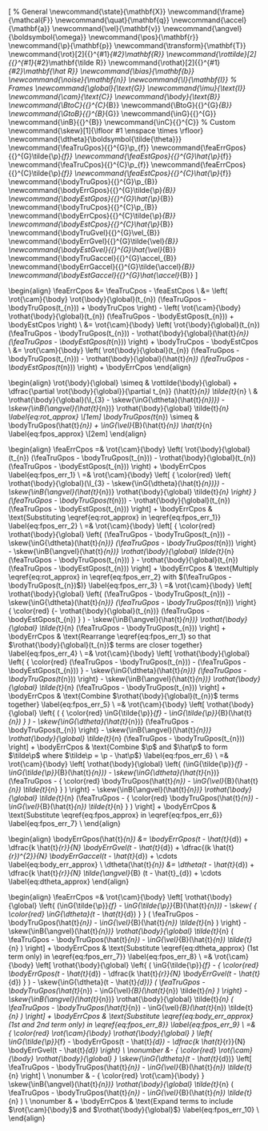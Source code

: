 \[
  % General
  \newcommand{\state}{\mathbf{X}}
  \newcommand{\frame}{\mathcal{F}}
  \newcommand{\quat}{\mathbf{q}}
  \newcommand{\accel}{\mathbf{a}}
  \newcommand{\vel}{\mathbf{v}}
  \newcommand{\angvel}{\boldsymbol{\omega}}
  \newcommand{\pos}{\mathbf{r}}
  \newcommand{\p}{\mathbf{p}}
  \newcommand{\transform}{\mathbf{T}}
  \newcommand{\rot}[2]{{}^{#1}_{#2}\mathbf{R}}
  \newcommand{\rottilde}[2]{{}^{#1}_{#2}\mathbf{\tilde R}}
  \newcommand{\rothat}[2]{{}^{#1}_{#2}\mathbf{\hat R}}
  \newcommand{\bias}{\mathbf{b}}
  \newcommand{\noise}{\mathbf{n}}
  \newcommand{\I}{\mathbf{I}}
  % Frames
  \newcommand{\global}{\text{G}}
  \newcommand{\imu}{\text{I}}
  \newcommand{\cam}{\text{C}}
  \newcommand{\body}{\text{B}}
  \newcommand{\BtoC}{{}^{C}_{B}}
  \newcommand{\BtoG}{{}^{G}_{B}}
  \newcommand{\GtoB}{{}^{B}_{G}}
  \newcommand{\inG}{{}^{G}}
  \newcommand{\inB}{{}^{B}}
  \newcommand{\inC}{{}^{C}}
  % Custom
  \newcommand{\skew}[1]{\lfloor #1 \enspace \times \rfloor}
  \newcommand{\dtheta}{\boldsymbol{\tilde{\theta}}}
  \newcommand{\feaTruGpos}{{}^{G}\p_{f}}
  \newcommand{\feaErrGpos}{{}^{G}\tilde{\p}_{f}}
  \newcommand{\feaEstGpos}{{}^{G}\hat{\p}_{f}}
  \newcommand{\feaTruCpos}{{}^{C}\p_{f}}
  \newcommand{\feaErrCpos}{{}^{C}\tilde{\p}_{f}}
  \newcommand{\feaEstCpos}{{}^{C}\hat{\p}_{f}}
  \newcommand{\bodyTruGpos}{{}^{G}\p_{B}}
  \newcommand{\bodyErrGpos}{{}^{G}\tilde{\p}_{B}}
  \newcommand{\bodyEstGpos}{{}^{G}\hat{\p}_{B}}
  \newcommand{\bodyTruCpos}{{}^{C}\p_{B}}
  \newcommand{\bodyErrCpos}{{}^{C}\tilde{\p}_{B}}
  \newcommand{\bodyEstCpos}{{}^{C}\hat{\p}_{B}}
  \newcommand{\bodyTruGvel}{{}^{G}\vel_{B}}
  \newcommand{\bodyErrGvel}{{}^{G}\tilde{\vel}_{B}}
  \newcommand{\bodyEstGvel}{{}^{G}\hat{\vel}_{B}}
  \newcommand{\bodyTruGaccel}{{}^{G}\accel_{B}}
  \newcommand{\bodyErrGaccel}{{}^{G}\tilde{\accel}_{B}}
  \newcommand{\bodyEstGaccel}{{}^{G}\hat{\accel}_{B}}
\]

\begin{align}
  \feaErrCpos &= \feaTruCpos - \feaEstCpos \\
  &=
  \left(
    \rot{\cam}{\body}
    \rot{\body}{\global}(t_{n})
    (\feaTruGpos - \bodyTruGpos(t_{n})) + \bodyTruCpos
  \right) -
  \left(
    \rot{\cam}{\body}
    \rothat{\body}{\global}(t_{n})
    (\feaTruGpos - \bodyEstGpos(t_{n})) + \bodyEstCpos
  \right) \\
  &=
  \rot{\cam}{\body}
    \left(
      \rot{\body}{\global}(t_{n})
      (\feaTruGpos - \bodyTruGpos(t_{n})) -
      \rothat{\body}{\global}(\hat{t}_{n})
      (\feaTruGpos - \bodyEstGpos(t_{n}))
    \right) +
    \bodyTruCpos - \bodyEstCpos \\
  &=
  \rot{\cam}{\body}
    \left(
      \rot{\body}{\global}(t_{n})
      (\feaTruGpos - \bodyTruGpos(t_{n})) -
      \rothat{\body}{\global}(\hat{t}_{n})
      (\feaTruGpos - \bodyEstGpos(t_{n}))
    \right) +
  \bodyErrCpos
\end{align}

\begin{align}
  \rot{\body}{\global} \simeq
    & \rottilde{\body}{\global} +
      \dfrac{\partial \rot{\body}{\global}}{\partial t_{n}} (\hat{t}_{n}) \tilde{t}_{n} \\
    & \rothat{\body}{\global}(\I_{3} - \skew{\inG{\dtheta}(\hat{t}_{n})}) -
      \skew{\inB{\angvel}(\hat{t}_{n})}
      \rothat{\body}{\global} \tilde{t}_{n}
      \label{eq:rot_approx} \\[1em]
  \bodyTruGpos(t_{n}) \simeq
    & \bodyTruGpos(\hat{t}_{n}) +
      \inG{\vel}_{B}(\hat{t}_{n}) \hat{t}_{n}
      \label{eq:fpos_approx} \\[2em]
\end{align}

\begin{align}
  \feaErrCpos
  =&
    \rot{\cam}{\body} \left(
      \rot{\body}{\global}(t_{n})
      (\feaTruGpos - \bodyTruGpos(t_{n})) -
      \rothat{\body}{\global}(t_{n})
      (\feaTruGpos - \bodyEstGpos(t_{n})) \right) +
    \bodyErrCpos
    \label{eq:fpos_err_1} \\
  =&
    \rot{\cam}{\body} \left[
    {
      \color{red}
      \left\{
        \rothat{\body}{\global}(\I_{3} - \skew{\inG{\dtheta}(\hat{t}_{n})}) -
        \skew{\inB{\angvel}(\hat{t}_{n})}
        \rothat{\body}{\global} \tilde{t}_{n}
      \right\}
    }
    (\feaTruGpos - \bodyTruGpos(t_{n})) -
    \rothat{\body}{\global}(t_{n})
    (\feaTruGpos - \bodyEstGpos(t_{n})) \right] + \bodyErrCpos
    & \text{Substituting \eqref{eq:rot_approx} in \eqref{eq:fpos_err_1}}
    \label{eq:fpos_err_2} \\
  =&
    \rot{\cam}{\body} \left[
    {
      \color{red}
      \rothat{\body}{\global}
        \left\{
          (\feaTruGpos - \bodyTruGpos(t_{n})) -
          \skew{\inG{\dtheta}(\hat{t}_{n})} (\feaTruGpos - \bodyTruGpos(t_{n}))
        \right\}  -
        \skew{\inB{\angvel}(\hat{t}_{n})} \rothat{\body}{\global}
          \tilde{t}_{n} (\feaTruGpos - \bodyTruGpos(t_{n}))
    } -
    \rothat{\body}{\global}(t_{n})
    (\feaTruGpos - \bodyEstGpos(t_{n})) \right] + \bodyErrCpos
    & \text{Multiply \eqref{eq:rot_approx} in \eqref{eq:fpos_err_2} with
            $(\feaTruGpos - \bodyTruGpos(t_{n})$)}
    \label{eq:fpos_err_3} \\
  =&
    \rot{\cam}{\body} \left[
      \rothat{\body}{\global}
        \left\{
          (\feaTruGpos - \bodyTruGpos(t_{n})) -
          \skew{\inG{\dtheta}(\hat{t}_{n})} (\feaTruGpos - \bodyTruGpos(t_{n}))
        \right\}
        {
          \color{red}
          {- \rothat{\body}{\global}(t_{n})}
          (\feaTruGpos - \bodyEstGpos(t_{n})
        } ) -
        \skew{\inB{\angvel}(\hat{t}_{n})} \rothat{\body}{\global}
          \tilde{t}_{n} (\feaTruGpos - \bodyTruGpos(t_{n}))
    \right] + \bodyErrCpos
    & \text{Rearrange \eqref{eq:fpos_err_1} so that
            $\rothat{\body}{\global}(t_{n})$ terms are closer together}
    \label{eq:fpos_err_4} \\
  =&
    \rot{\cam}{\body} \left[
      \rothat{\body}{\global}
        \left\{
          {
            \color{red}
            (\feaTruGpos -
              \bodyTruGpos(t_{n})) -
              (\feaTruGpos - \bodyEstGpos(t_{n}))
          } -
          \skew{\inG{\dtheta}(\hat{t}_{n})} (\feaTruGpos - \bodyTruGpos(t_{n}))
        \right\} -
          \skew{\inB{\angvel}(\hat{t}_{n})} \rothat{\body}{\global}
            \tilde{t}_{n} (\feaTruGpos - \bodyTruGpos(t_{n}))
    \right] + \bodyErrCpos
    & \text{Combine $\rothat{\body}{\global}(t_{n})$ terms together}
    \label{eq:fpos_err_5} \\
  =&
    \rot{\cam}{\body} \left[
      \rothat{\body}{\global}
        \left\{
          (
            {
              \color{red}
              \inG{\tilde{\p}}_{f} -
              \inG{\tilde{\p}}_{B}(\hat{t}_{n})
            }
          ) -
          \skew{\inG{\dtheta}(\hat{t}_{n})}
          (\feaTruGpos - \bodyTruGpos(t_{n})
        \right\} -
          \skew{\inB{\angvel}(\hat{t}_{n})} \rothat{\body}{\global}
          \tilde{t}_{n} (\feaTruGpos - \bodyTruGpos(t_{n}))
    \right] + \bodyErrCpos
    & \text{Combine $\p$ and $\hat\p$ to form $\tilde\p$ where $\tilde\p = \p - \hat\p$}
    \label{eq:fpos_err_6} \\
  =&
    \rot{\cam}{\body} \left[
      \rothat{\body}{\global}
        \left\{
          (\inG{\tilde{\p}}_{f} - \inG{\tilde{\p}}_{B}(\hat{t}_{n})) -
          \skew{\inG{\dtheta}(\hat{t}_{n})}
          (\feaTruGpos -
            {
              \color{red}
              \bodyTruGpos(\hat{t}_{n}) -
              \inG{\vel}_{B}(\hat{t}_{n}) \tilde{t}_{n}
            }
          )
        \right\} -
          \skew{\inB{\angvel}(\hat{t}_{n})} \rothat{\body}{\global}
          \tilde{t}_{n}
          (\feaTruGpos -
            {
              \color{red}
              \bodyTruGpos(\hat{t}_{n}) -
              \inG{\vel}_{B}(\hat{t}_{n}) \tilde{t}_{n}
            }
          )
    \right] + \bodyErrCpos
    & \text{Substitute \eqref{eq:fpos_approx} in \eqref{eq:fpos_err_6}}
    \label{eq:fpos_err_7} \\
\end{align}

\begin{align}
  \bodyErrGpos(\hat{t}_{n}) &=
    \bodyErrGpos(t - \hat{t}_{d}) +
    \dfrac{k \hat{t}_{r}}{N} \bodyErrGvel(t - \hat{t}_{d}) +
    \dfrac{(k \hat{t}_{r})^{2}}{N} \bodyErrGaccel(t - \hat{t}_{d}) +
    \cdots
    \label{eq:body_err_approx} \\
  \dtheta(\hat{t}_{n}) &=
    \dtheta(t - \hat{t}_{d}) +
    \dfrac{k \hat{t}_{r}}{N} \tilde{\angvel}_{B} (t - \hat{t}_{d}) + \cdots
    \label{eq:dtheta_approx}
\end{align}

\begin{align}
  \feaErrCpos
  =&
    \rot{\cam}{\body} \left[
      \rothat{\body}{\global}
        \left\{
          (\inG{\tilde{\p}}_{f} - \inG{\tilde{\p}}_{B}(\hat{t}_{n})) -
          \skew{
            {
              \color{red}
              \inG{\dtheta}(t - \hat{t}_{d})
            }
          }
          (
            \feaTruGpos -
            \bodyTruGpos(\hat{t}_{n}) -
            \inG{\vel}_{B}(\hat{t}_{n}) \tilde{t}_{n}
          )
        \right\} -
          \skew{\inB{\angvel}(\hat{t}_{n})} \rothat{\body}{\global}
          \tilde{t}_{n}
          (
            \feaTruGpos -
            \bodyTruGpos(\hat{t}_{n}) -
            \inG{\vel}_{B}(\hat{t}_{n}) \tilde{t}_{n}
          )
    \right] + \bodyErrCpos
    & \text{Substitute \eqref{eq:dtheta_approx} (1st term only) in \eqref{eq:fpos_err_7}}
    \label{eq:fpos_err_8} \\
  =&
    \rot{\cam}{\body} \left[
      \rothat{\body}{\global}
        \left\{
          (
            \inG{\tilde{\p}}_{f} -
            {
              \color{red}
              \bodyErrGpos(t - \hat{t}_{d}) -
              \dfrac{k \hat{t}_{r}}{N} \bodyErrGvel(t - \hat{t}_{d})
            }
          ) -
          \skew{\inG{\dtheta}(t - \hat{t}_{d})}
          (
            \feaTruGpos -
            \bodyTruGpos(\hat{t}_{n}) -
            \inG{\vel}_{B}(\hat{t}_{n}) \tilde{t}_{n}
          )
        \right\} -
          \skew{\inB{\angvel}(\hat{t}_{n})} \rothat{\body}{\global}
          \tilde{t}_{n}
          (
            \feaTruGpos -
            \bodyTruGpos(\hat{t}_{n}) -
            \inG{\vel}_{B}(\hat{t}_{n}) \tilde{t}_{n}
          )
    \right] + \bodyErrCpos
    & \text{Substitute \eqref{eq:body_err_approx} (1st and 2nd term only) in
            \eqref{eq:fpos_err_8}}
    \label{eq:fpos_err_9} \\
  =&
      {
        \color{red}
        \rot{\cam}{\body}
        \rothat{\body}{\global}
      }
        \left\{
          \inG{\tilde{\p}}_{f} -
          \bodyErrGpos(t - \hat{t}_{d}) -
          \dfrac{k \hat{t}_{r}}{N} \bodyErrGvel(t - \hat{t}_{d})
        \right\} \\ \nonumber &-
      {
        \color{red}
        \rot{\cam}{\body}
        \rothat{\body}{\global}
      }
        \skew{\inG{\dtheta}(t - \hat{t}_{d})}
        \left[
            \feaTruGpos -
            \bodyTruGpos(\hat{t}_{n}) -
            \inG{\vel}_{B}(\hat{t}_{n}) \tilde{t}_{n}
        \right] \\ \nonumber
      & - {
        \color{red}
        \rot{\cam}{\body}
      }
      \skew{\inB{\angvel}(\hat{t}_{n})} \rothat{\body}{\global}
      \tilde{t}_{n}
      (
        \feaTruGpos -
        \bodyTruGpos(\hat{t}_{n}) -
        \inG{\vel}_{B}(\hat{t}_{n}) \tilde{t}_{n}
      ) \\ \nonumber
      & + \bodyErrCpos
    & \text{Expand terms to include $\rot{\cam}{\body}$ and
            $\rothat{\body}{\global}$}
    \label{eq:fpos_err_10} \\
\end{align}
